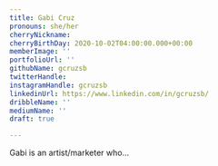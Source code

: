 ```yaml
---
title: Gabi Cruz
pronouns: she/her
cherryNickname: 
cherryBirthDay: 2020-10-02T04:00:00.000+00:00
memberImage: ''
portfolioUrl: ''
githubName: gcruzsb
twitterHandle: 
instagramHandle: gcruzsb
linkedinUrl: https://www.linkedin.com/in/gcruzsb/
dribbleName: ''
mediumName: ''
draft: true

---
```

Gabi is an artist/marketer who...
